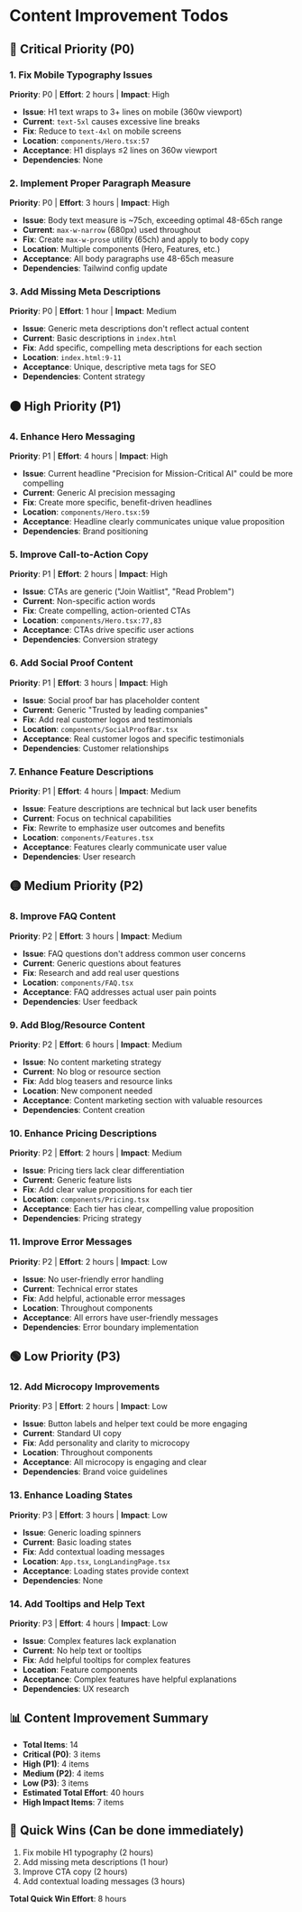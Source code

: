 # Content Improvement Todos

## 🔴 Critical Priority (P0)

### 1. Fix Mobile Typography Issues
**Priority**: P0 | **Effort**: 2 hours | **Impact**: High
- **Issue**: H1 text wraps to 3+ lines on mobile (360w viewport)
- **Current**: `text-5xl` causes excessive line breaks
- **Fix**: Reduce to `text-4xl` on mobile screens
- **Location**: `components/Hero.tsx:57`
- **Acceptance**: H1 displays ≤2 lines on 360w viewport
- **Dependencies**: None

### 2. Implement Proper Paragraph Measure
**Priority**: P0 | **Effort**: 3 hours | **Impact**: High
- **Issue**: Body text measure is ~75ch, exceeding optimal 48-65ch range
- **Current**: `max-w-narrow` (680px) used throughout
- **Fix**: Create `max-w-prose` utility (65ch) and apply to body copy
- **Location**: Multiple components (Hero, Features, etc.)
- **Acceptance**: All body paragraphs use 48-65ch measure
- **Dependencies**: Tailwind config update

### 3. Add Missing Meta Descriptions
**Priority**: P0 | **Effort**: 1 hour | **Impact**: Medium
- **Issue**: Generic meta descriptions don't reflect actual content
- **Current**: Basic descriptions in `index.html`
- **Fix**: Add specific, compelling meta descriptions for each section
- **Location**: `index.html:9-11`
- **Acceptance**: Unique, descriptive meta tags for SEO
- **Dependencies**: Content strategy

## 🟠 High Priority (P1)

### 4. Enhance Hero Messaging
**Priority**: P1 | **Effort**: 4 hours | **Impact**: High
- **Issue**: Current headline "Precision for Mission-Critical AI" could be more compelling
- **Current**: Generic AI precision messaging
- **Fix**: Create more specific, benefit-driven headlines
- **Location**: `components/Hero.tsx:59`
- **Acceptance**: Headline clearly communicates unique value proposition
- **Dependencies**: Brand positioning

### 5. Improve Call-to-Action Copy
**Priority**: P1 | **Effort**: 2 hours | **Impact**: High
- **Issue**: CTAs are generic ("Join Waitlist", "Read Problem")
- **Current**: Non-specific action words
- **Fix**: Create compelling, action-oriented CTAs
- **Location**: `components/Hero.tsx:77,83`
- **Acceptance**: CTAs drive specific user actions
- **Dependencies**: Conversion strategy

### 6. Add Social Proof Content
**Priority**: P1 | **Effort**: 3 hours | **Impact**: High
- **Issue**: Social proof bar has placeholder content
- **Current**: Generic "Trusted by leading companies"
- **Fix**: Add real customer logos and testimonials
- **Location**: `components/SocialProofBar.tsx`
- **Acceptance**: Real customer logos and specific testimonials
- **Dependencies**: Customer relationships

### 7. Enhance Feature Descriptions
**Priority**: P1 | **Effort**: 4 hours | **Impact**: Medium
- **Issue**: Feature descriptions are technical but lack user benefits
- **Current**: Focus on technical capabilities
- **Fix**: Rewrite to emphasize user outcomes and benefits
- **Location**: `components/Features.tsx`
- **Acceptance**: Features clearly communicate user value
- **Dependencies**: User research

## 🟡 Medium Priority (P2)

### 8. Improve FAQ Content
**Priority**: P2 | **Effort**: 3 hours | **Impact**: Medium
- **Issue**: FAQ questions don't address common user concerns
- **Current**: Generic questions about features
- **Fix**: Research and add real user questions
- **Location**: `components/FAQ.tsx`
- **Acceptance**: FAQ addresses actual user pain points
- **Dependencies**: User feedback

### 9. Add Blog/Resource Content
**Priority**: P2 | **Effort**: 6 hours | **Impact**: Medium
- **Issue**: No content marketing strategy
- **Current**: No blog or resource section
- **Fix**: Add blog teasers and resource links
- **Location**: New component needed
- **Acceptance**: Content marketing section with valuable resources
- **Dependencies**: Content creation

### 10. Enhance Pricing Descriptions
**Priority**: P2 | **Effort**: 2 hours | **Impact**: Medium
- **Issue**: Pricing tiers lack clear differentiation
- **Current**: Generic feature lists
- **Fix**: Add clear value propositions for each tier
- **Location**: `components/Pricing.tsx`
- **Acceptance**: Each tier has clear, compelling value proposition
- **Dependencies**: Pricing strategy

### 11. Improve Error Messages
**Priority**: P2 | **Effort**: 2 hours | **Impact**: Low
- **Issue**: No user-friendly error handling
- **Current**: Technical error states
- **Fix**: Add helpful, actionable error messages
- **Location**: Throughout components
- **Acceptance**: All errors have user-friendly messages
- **Dependencies**: Error boundary implementation

## 🟢 Low Priority (P3)

### 12. Add Microcopy Improvements
**Priority**: P3 | **Effort**: 2 hours | **Impact**: Low
- **Issue**: Button labels and helper text could be more engaging
- **Current**: Standard UI copy
- **Fix**: Add personality and clarity to microcopy
- **Location**: Throughout components
- **Acceptance**: All microcopy is engaging and clear
- **Dependencies**: Brand voice guidelines

### 13. Enhance Loading States
**Priority**: P3 | **Effort**: 3 hours | **Impact**: Low
- **Issue**: Generic loading spinners
- **Current**: Basic loading states
- **Fix**: Add contextual loading messages
- **Location**: `App.tsx`, `LongLandingPage.tsx`
- **Acceptance**: Loading states provide context
- **Dependencies**: None

### 14. Add Tooltips and Help Text
**Priority**: P3 | **Effort**: 4 hours | **Impact**: Low
- **Issue**: Complex features lack explanation
- **Current**: No help text or tooltips
- **Fix**: Add helpful tooltips for complex features
- **Location**: Feature components
- **Acceptance**: Complex features have helpful explanations
- **Dependencies**: UX research

## 📊 Content Improvement Summary

- **Total Items**: 14
- **Critical (P0)**: 3 items
- **High (P1)**: 4 items  
- **Medium (P2)**: 4 items
- **Low (P3)**: 3 items
- **Estimated Total Effort**: 40 hours
- **High Impact Items**: 7 items

## 🎯 Quick Wins (Can be done immediately)

1. Fix mobile H1 typography (2 hours)
2. Add missing meta descriptions (1 hour)
3. Improve CTA copy (2 hours)
4. Add contextual loading messages (3 hours)

**Total Quick Win Effort**: 8 hours